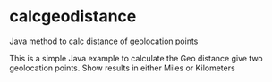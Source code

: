 # calcgeodistance
Java method to calc distance of geolocation points

This is a simple Java example to calculate the Geo distance give two geolocation points.
Show results in either Miles or Kilometers
